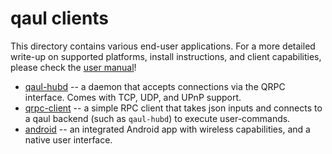# qaul clients

This directory contains various end-user applications.  For a more
detailed write-up on supported platforms, install instructions, and
client capabilities, please check the [user
manual](https://docs.qaul.org/user)!

- [qaul-hubd](./hubd) -- a daemon that accepts connections via the
  QRPC interface.  Comes with TCP, UDP, and UPnP support.
- [qrpc-client](./qrpc-client) -- a simple RPC client that takes json
  inputs and connects to a qaul backend (such as `qaul-hubd`) to
  execute user-commands.
- [android](./android) -- an integrated Android app with wireless
  capabilities, and a native user interface.
